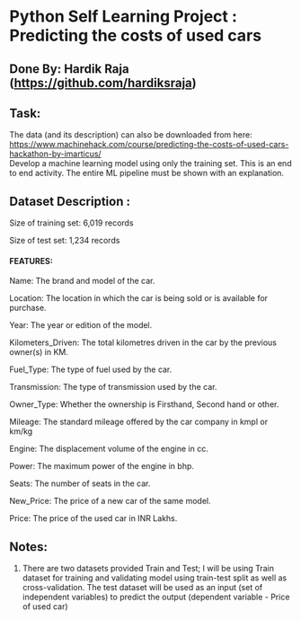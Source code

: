 # Python Self Learning Project : Predicting the costs of used cars

## Done By: Hardik Raja (https://github.com/hardiksraja)

## Task:
The data (and its description) can also be downloaded from here:
https://www.machinehack.com/course/predicting-the-costs-of-used-cars-hackathon-by-imarticus/  
Develop a machine learning model using only the training set. 
This is an end to end activity. The entire ML pipeline must be shown with an explanation. 

## Dataset Description :
Size of training set: 6,019 records

Size of test set: 1,234 records

#### FEATURES:

Name: The brand and model of the car.

Location: The location in which the car is being sold or is available for purchase.

Year: The year or edition of the model.

Kilometers_Driven: The total kilometres driven in the car by the previous owner(s) in KM.

Fuel_Type: The type of fuel used by the car.

Transmission: The type of transmission used by the car.

Owner_Type: Whether the ownership is Firsthand, Second hand or other.

Mileage: The standard mileage offered by the car company in kmpl or km/kg

Engine: The displacement volume of the engine in cc.

Power: The maximum power of the engine in bhp.

Seats: The number of seats in the car.

New_Price: The price of a new car of the same model.

Price: The price of the used car in INR Lakhs.

## Notes:
1. There are two datasets provided Train and Test; I will be using Train dataset for training and validating model using train-test split
as well as cross-validation. The test dataset will be used as an input (set of independent variables) to predict the output
(dependent variable - Price of used car)
